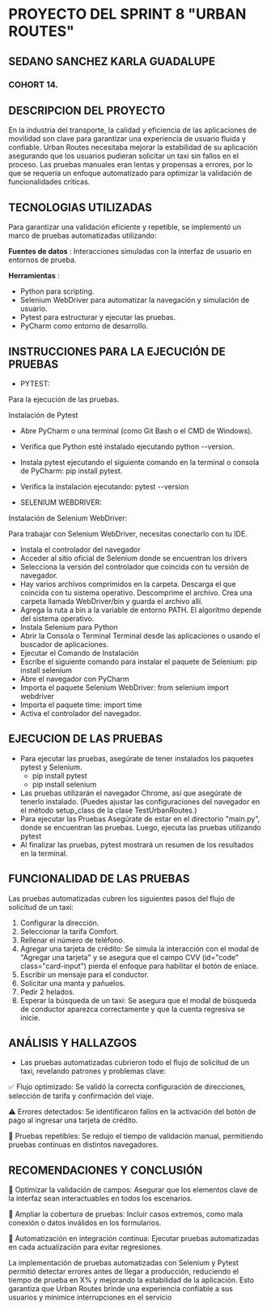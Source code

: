 ﻿# PROYECTO DEL SPRINT 8 "URBAN ROUTES"
## SEDANO SANCHEZ KARLA GUADALUPE 
### COHORT 14.

## DESCRIPCION DEL PROYECTO
En la industria del transporte, la calidad y eficiencia de las aplicaciones de movilidad son clave para garantizar una experiencia de usuario fluida y confiable. Urban Routes necesitaba mejorar la estabilidad de su aplicación asegurando que los usuarios pudieran solicitar un taxi sin fallos en el proceso. Las pruebas manuales eran lentas y propensas a errores, por lo que se requería un enfoque automatizado para optimizar la validación de funcionalidades críticas.


## TECNOLOGIAS UTILIZADAS

Para garantizar una validación eficiente y repetible, se implementó un marco de pruebas automatizadas utilizando:

**Fuentes de datos** : 
Interacciones simuladas con la interfaz de usuario en entornos de prueba.

**Herramientas** :
- Python para scripting.
- Selenium WebDriver para automatizar la navegación y simulación de usuario.
- Pytest para estructurar y ejecutar las pruebas.
- PyCharm como entorno de desarrollo.

## INSTRUCCIONES PARA LA EJECUCIÓN DE PRUEBAS 

- PYTEST:

Para la ejecución de las pruebas.

Instalación de Pytest
- Abre PyCharm o una terminal (como Git Bash o el CMD de Windows).
- Verifica que Python esté instalado ejecutando python --version.
- Instala pytest ejecutando el siguiente comando en la terminal o consola de PyCharm: pip install pytest.
- Verifica la instalación ejecutando: pytest --version


- SELENIUM WEBDRIVER:

Instalación de Selenium WebDriver:

Para trabajar con Selenium WebDriver, necesitas conectarlo con tu IDE.

- Instala el controlador del navegador
- Acceder al sitio oficial de Selenium donde se encuentran los drivers
- Selecciona la versión del controlador que coincida con tu versión de navegador.
- Hay varios archivos comprimidos en la carpeta. Descarga el que coincida con tu sistema operativo.
Descomprime el archivo. Crea una carpeta llamada WebDriver/bin y guarda el archivo allí.
- Agrega la ruta a bin a la variable de entorno PATH. El algoritmo depende del sistema operativo.
- Instala Selenium para Python
- Abrir la Consola o Terminal Terminal desde las aplicaciones o usando el buscador de aplicaciones.
- Ejecutar el Comando de Instalación
- Escribe el siguiente comando para instalar el paquete de Selenium: pip install selenium
- Abre el navegador con PyCharm
- Importa el paquete Selenium WebDriver: from selenium import webdriver
- Importa el paquete time: import time
- Activa el controlador del navegador. 


## EJECUCION DE LAS PRUEBAS 
* Para ejecutar las pruebas, asegúrate de tener instalados los paquetes pytest y Selenium. 
   - pip install pytest
   - pip install selenium
* Las pruebas utilizarán el navegador Chrome, así que asegúrate de tenerlo instalado.
  (Puedes ajustar las configuraciones del navegador en el método setup_class de la clase TestUrbanRoutes.)
* Para ejecutar las Pruebas Asegúrate de estar en el directorio "main.py", donde se encuentran las pruebas.
Luego, ejecuta las pruebas utilizando pytest
* Al finalizar las pruebas, pytest mostrará un resumen de los resultados en la terminal.

## FUNCIONALIDAD DE LAS PRUEBAS
Las pruebas automatizadas cubren los siguientes pasos del flujo de solicitud de un taxi:

1. Configurar la dirección.
2. Seleccionar la tarifa Comfort.
3. Rellenar el número de teléfono.
4. Agregar una tarjeta de crédito: Se simula la interacción con el modal de "Agregar una tarjeta" y se asegura que el 
campo CVV (id="code" class="card-input") pierda el enfoque para habilitar el botón de enlace.
5. Escribir un mensaje para el conductor.
6. Solicitar una manta y pañuelos.
7. Pedir 2 helados.
8. Esperar la búsqueda de un taxi: Se asegura que el modal de búsqueda de conductor aparezca correctamente y que la 
cuenta regresiva se inicie.

## ANÁLISIS Y HALLAZGOS 

* Las pruebas automatizadas cubrieron todo el flujo de solicitud de un taxi, revelando patrones y problemas clave:
  
✅ Flujo optimizado: Se validó la correcta configuración de direcciones, selección de tarifa y confirmación del viaje.

⚠️ Errores detectados: Se identificaron fallos en la activación del botón de pago al ingresar una tarjeta de crédito.

🔄 Pruebas repetibles: Se redujo el tiempo de validación manual, permitiendo pruebas continuas en distintos navegadores.


## RECOMENDACIONES Y CONCLUSIÓN

🔹 Optimizar la validación de campos: Asegurar que los elementos clave de la interfaz sean interactuables en todos los escenarios.

🔹 Ampliar la cobertura de pruebas: Incluir casos extremos, como mala conexión o datos inválidos en los formularios.

🔹 Automatización en integración continua: Ejecutar pruebas automatizadas en cada actualización para evitar regresiones.

La implementación de pruebas automatizadas con Selenium y Pytest permitió detectar errores antes de llegar a producción, reduciendo el tiempo de prueba en X% y mejorando la estabilidad de la aplicación. Esto garantiza que Urban Routes brinde una experiencia confiable a sus usuarios y minimice interrupciones en el servicio

